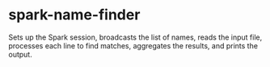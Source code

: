 # spark-name-finder
Sets up the Spark session, broadcasts the list of names, reads the input file, processes each line to find matches, aggregates the results, and prints the output.
